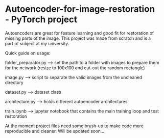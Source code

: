 # Autoencoder-for-image-restoration - PyTorch project

Autoencoders are great for feature learning and good fit for restoration of missing parts of the image. This project was made from scratch and is a part of subject at my university.

Quick guide on usage:

folder_preparator.py --> set the path to a folder with images to prepare them for the network (resize to 100x100 and cut-out the random rectangle)

image.py --> script to separate the valid images from the uncleaned directory

dataset.py --> dataset class 

architecture.py --> holds different autoencoder architectures

train.ipynb --> jupyter notebook that contains the main training loop and test restoration

At the moment project files need some brush-up to make code more reproducible and cleaner. Will be updated soon...
